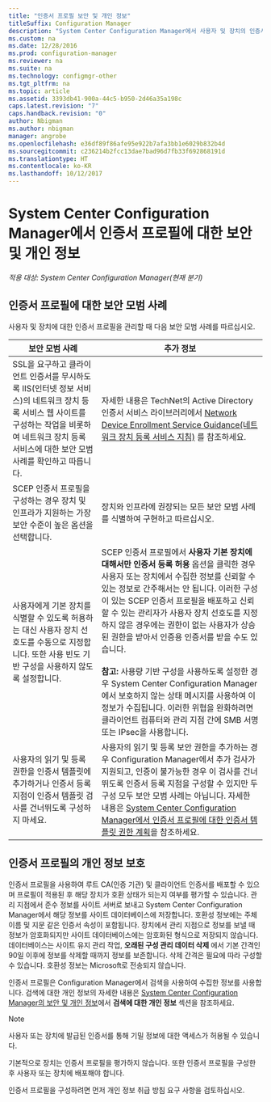 ```yaml
---
title: "인증서 프로필 보안 및 개인 정보"
titleSuffix: Configuration Manager
description: "System Center Configuration Manager에서 사용자 및 장치의 인증서 프로필 관리에 대한 보안 모범 사례를 알아봅니다."
ms.custom: na
ms.date: 12/28/2016
ms.prod: configuration-manager
ms.reviewer: na
ms.suite: na
ms.technology: configmgr-other
ms.tgt_pltfrm: na
ms.topic: article
ms.assetid: 3393db41-900a-44c5-b950-2d46a35a198c
caps.latest.revision: "7"
caps.handback.revision: "0"
author: Nbigman
ms.author: nbigman
manager: angrobe
ms.openlocfilehash: e36df89f86afe95e922b7afa3bb1e6029b832b4d
ms.sourcegitcommit: c236214b2fcc13dae7bad96d7fb33f692868191d
ms.translationtype: HT
ms.contentlocale: ko-KR
ms.lasthandoff: 10/12/2017
---
```

# <a name="security-and-privacy-for-certificate-profiles-in-system-center-configuration-manager"></a>System Center Configuration Manager에서 인증서 프로필에 대한 보안 및 개인 정보

*적용 대상: System Center Configuration Manager(현재 분기)*


##  <a name="security-best-practices-for-certificate-profiles"></a>인증서 프로필에 대한 보안 모범 사례  
 사용자 및 장치에 대한 인증서 프로필을 관리할 때 다음 보안 모범 사례를 따르십시오.  

|보안 모범 사례|추가 정보|  
|----------------------------|----------------------|  
|SSL을 요구하고 클라이언트 인증서를 무시하도록 IIS(인터넷 정보 서비스)의 네트워크 장치 등록 서비스 웹 사이트를 구성하는 작업을 비롯하여 네트워크 장치 등록 서비스에 대한 보안 모범 사례를 확인하고 따릅니다.|자세한 내용은 TechNet의 Active Directory 인증서 서비스 라이브러리에서 [Network Device Enrollment Service Guidance(네트워크 장치 등록 서비스 지침)](http://go.microsoft.com/fwlink/p/?LinkId=309016) 를 참조하세요.|  
|SCEP 인증서 프로필을 구성하는 경우 장치 및 인프라가 지원하는 가장 보안 수준이 높은 옵션을 선택합니다.|장치와 인프라에 권장되는 모든 보안 모범 사례를 식별하여 구현하고 따르십시오.|  
|사용자에게 기본 장치를 식별할 수 있도록 허용하는 대신 사용자 장치 선호도를 수동으로 지정합니다. 또한 사용 빈도 기반 구성을 사용하지 않도록 설정합니다.|SCEP 인증서 프로필에서 **사용자 기본 장치에 대해서만 인증서 등록 허용** 옵션을 클릭한 경우 사용자 또는 장치에서 수집한 정보를 신뢰할 수 있는 정보로 간주해서는 안 됩니다. 이러한 구성이 있는 SCEP 인증서 프로필을 배포하고 신뢰할 수 있는 관리자가 사용자 장치 선호도를 지정하지 않은 경우에는 권한이 없는 사용자가 상승된 권한을 받아서 인증용 인증서를 받을 수도 있습니다.<br /><br /> **참고:** 사용량 기반 구성을 사용하도록 설정한 경우 System Center Configuration Manager에서 보호하지 않는 상태 메시지를 사용하여 이 정보가 수집됩니다. 이러한 위협을 완화하려면 클라이언트 컴퓨터와 관리 지점 간에 SMB 서명 또는 IPsec을 사용합니다.|  
|사용자의 읽기 및 등록 권한을 인증서 템플릿에 추가하거나 인증서 등록 지점이 인증서 템플릿 검사를 건너뛰도록 구성하지 마세요.|사용자의 읽기 및 등록 보안 권한을 추가하는 경우 Configuration Manager에서 추가 검사가 지원되고, 인증이 불가능한 경우 이 검사를 건너뛰도록 인증서 등록 지점을 구성할 수 있지만 두 구성 모두 보안 모범 사례는 아닙니다. 자세한 내용은 [System Center Configuration Manager에서 인증서 프로필에 대한 인증서 템플릿 권한 계획](../../protect/plan-design/planning-for-certificate-template-permissions.md)을 참조하세요.|  

## <a name="privacy-information-for-certificate-profiles"></a>인증서 프로필의 개인 정보 보호  
 인증서 프로필을 사용하여 루트 CA(인증 기관) 및 클라이언트 인증서를 배포할 수 있으며 프로필이 적용된 후 해당 장치가 호환 상태가 되는지 여부를 평가할 수 있습니다. 관리 지점에서 준수 정보를 사이트 서버로 보내고 System Center Configuration Manager에서 해당 정보를 사이트 데이터베이스에 저장합니다. 호환성 정보에는 주체 이름 및 지문 같은 인증서 속성이 포함됩니다. 장치에서 관리 지점으로 정보를 보낼 때 정보가 암호화되지만 사이트 데이터베이스에는 암호화된 형식으로 저장되지 않습니다. 데이터베이스는 사이트 유지 관리 작업, **오래된 구성 관리 데이터 삭제** 에서 기본 간격인 90일 이후에 정보를 삭제할 때까지 정보를 보존합니다. 삭제 간격은 필요에 따라 구성할 수 있습니다. 호환성 정보는 Microsoft로 전송되지 않습니다.  

 인증서 프로필은 Configuration Manager에서 검색을 사용하여 수집한 정보를 사용합니다. 검색에 대한 개인 정보의 자세한 내용은 [System Center Configuration Manager의 보안 및 개인 정보](../../core/plan-design/security/security-and-privacy.md)에서 **검색에 대한 개인 정보** 섹션을 참조하세요.  

> [!NOTE]  
>  사용자 또는 장치에 발급된 인증서를 통해 기밀 정보에 대한 액세스가 허용될 수 있습니다.  

 기본적으로 장치는 인증서 프로필을 평가하지 않습니다. 또한 인증서 프로필을 구성한 후 사용자 또는 장치에 배포해야 합니다.  

 인증서 프로필을 구성하려면 먼저 개인 정보 취급 방침 요구 사항을 검토하십시오.  
